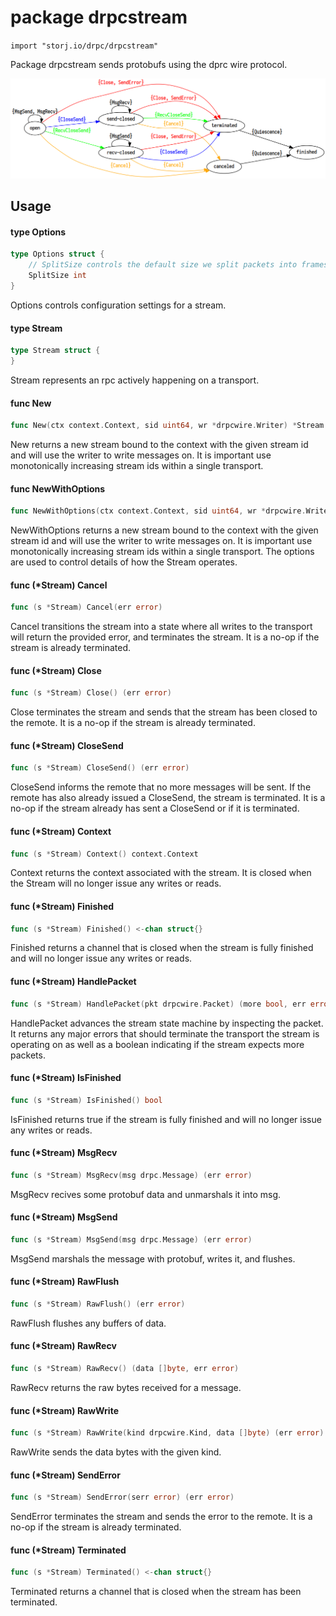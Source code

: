 # package drpcstream

`import "storj.io/drpc/drpcstream"`

Package drpcstream sends protobufs using the dprc wire protocol.

![Stream state machine diagram](./state.png)

## Usage

#### type Options

```go
type Options struct {
	// SplitSize controls the default size we split packets into frames.
	SplitSize int
}
```

Options controls configuration settings for a stream.

#### type Stream

```go
type Stream struct {
}
```

Stream represents an rpc actively happening on a transport.

#### func  New

```go
func New(ctx context.Context, sid uint64, wr *drpcwire.Writer) *Stream
```
New returns a new stream bound to the context with the given stream id and will
use the writer to write messages on. It is important use monotonically
increasing stream ids within a single transport.

#### func  NewWithOptions

```go
func NewWithOptions(ctx context.Context, sid uint64, wr *drpcwire.Writer, opts Options) *Stream
```
NewWithOptions returns a new stream bound to the context with the given stream
id and will use the writer to write messages on. It is important use
monotonically increasing stream ids within a single transport. The options are
used to control details of how the Stream operates.

#### func (*Stream) Cancel

```go
func (s *Stream) Cancel(err error)
```
Cancel transitions the stream into a state where all writes to the transport
will return the provided error, and terminates the stream. It is a no-op if the
stream is already terminated.

#### func (*Stream) Close

```go
func (s *Stream) Close() (err error)
```
Close terminates the stream and sends that the stream has been closed to the
remote. It is a no-op if the stream is already terminated.

#### func (*Stream) CloseSend

```go
func (s *Stream) CloseSend() (err error)
```
CloseSend informs the remote that no more messages will be sent. If the remote
has also already issued a CloseSend, the stream is terminated. It is a no-op if
the stream already has sent a CloseSend or if it is terminated.

#### func (*Stream) Context

```go
func (s *Stream) Context() context.Context
```
Context returns the context associated with the stream. It is closed when the
Stream will no longer issue any writes or reads.

#### func (*Stream) Finished

```go
func (s *Stream) Finished() <-chan struct{}
```
Finished returns a channel that is closed when the stream is fully finished and
will no longer issue any writes or reads.

#### func (*Stream) HandlePacket

```go
func (s *Stream) HandlePacket(pkt drpcwire.Packet) (more bool, err error)
```
HandlePacket advances the stream state machine by inspecting the packet. It
returns any major errors that should terminate the transport the stream is
operating on as well as a boolean indicating if the stream expects more packets.

#### func (*Stream) IsFinished

```go
func (s *Stream) IsFinished() bool
```
IsFinished returns true if the stream is fully finished and will no longer issue
any writes or reads.

#### func (*Stream) MsgRecv

```go
func (s *Stream) MsgRecv(msg drpc.Message) (err error)
```
MsgRecv recives some protobuf data and unmarshals it into msg.

#### func (*Stream) MsgSend

```go
func (s *Stream) MsgSend(msg drpc.Message) (err error)
```
MsgSend marshals the message with protobuf, writes it, and flushes.

#### func (*Stream) RawFlush

```go
func (s *Stream) RawFlush() (err error)
```
RawFlush flushes any buffers of data.

#### func (*Stream) RawRecv

```go
func (s *Stream) RawRecv() (data []byte, err error)
```
RawRecv returns the raw bytes received for a message.

#### func (*Stream) RawWrite

```go
func (s *Stream) RawWrite(kind drpcwire.Kind, data []byte) (err error)
```
RawWrite sends the data bytes with the given kind.

#### func (*Stream) SendError

```go
func (s *Stream) SendError(serr error) (err error)
```
SendError terminates the stream and sends the error to the remote. It is a no-op
if the stream is already terminated.

#### func (*Stream) Terminated

```go
func (s *Stream) Terminated() <-chan struct{}
```
Terminated returns a channel that is closed when the stream has been terminated.

